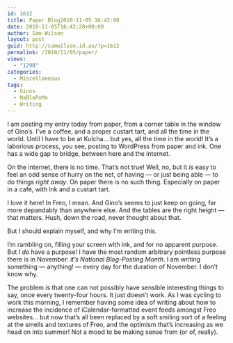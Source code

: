 ```yaml
---
id: 1612
title: Paper Blog2010-11-05 16:42:00
date: 2010-11-05T16:42:28+00:00
author: Sam Wilson
layout: post
guid: http://samwilson.id.au/?p=1612
permalink: /2010/11/05/paper/
views:
  - "1298"
categories:
  - Miscellaneous
tags:
  - Ginos
  - NaBloPoMo
  - Writing
---
```

I am posting my entry today from paper, from a corner table in the window of Gino’s.
I’ve a coffee, and a proper custart tart, and all the time in the world. Until I have to be at Kulcha… but yes, all the time in the world! It’s a laborious process, you see, posting to WordPress from paper and ink. One has a wide gap to bridge, between here and the internet.

On the internet, there is no time. That’s not true! Well, no, but it _is_ easy to feel an odd sense of hurry on the net, of having — or just being able — to do things *right away*. On paper there is no such thing. Especially on paper in a café, with ink and a custart tart.

I love it here! In Freo, I mean. And Gino’s seems to just keep on going, far more depandably than anywhere else. And the tables are the right height — that matters. Hush, down the road, never thought about that.

But I should explain myself, and why I’m writing this.

I’m rambling on, filling your screen with ink, and for no apparent purpose. But I _do_ have a purpose! I have the most random arbitrary pointless purpose there is in November: _it’s National Blog-Posting Month_. I am writing something — anything! — every day for the duration of November. I don’t know why.

The problem is that one can not possibly have sensible interesting things to say, once every twenty-four hours. It just doesn’t work. As I was cycling to work this morning, I remember having some idea of writing about how to increase the incidence of iCalendar-formatted event feeds amongst Freo websites… but now that’s all been replaced by a soft smiling sort of a feeling at the smells and textures of Freo, and the optimism that’s increasing as we head on into summer! Not a mood to be making sense from (or of, really).